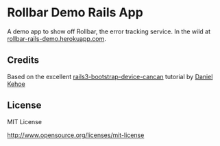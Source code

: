 # Rollbar Demo Rails App

A demo app to show off Rollbar, the error tracking service. In the wild at [rollbar-rails-demo.herokuapp.com](http://rollbar-rails-demo.herokuapp.com/).

## Credits

Based on the excellent [rails3-bootstrap-device-cancan](https://github.com/railsapps/rails3-bootstrap-devise-cancan) tutorial by [Daniel Kehoe](https://github.com/DanielKehoe)


## License

MIT License

http://www.opensource.org/licenses/mit-license
